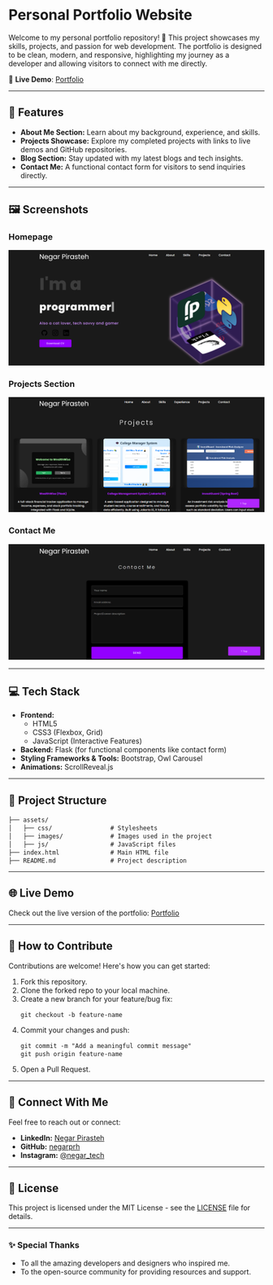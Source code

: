 # **Personal Portfolio Website**

Welcome to my personal portfolio repository! 🚀 This project showcases my skills, projects, and passion for web development. The portfolio is designed to be clean, modern, and responsive, highlighting my journey as a developer and allowing visitors to connect with me directly.

🔗 **Live Demo**: [Portfolio](https://negarprh.github.io/Portfolio/)

---

## **🌟 Features**
- **About Me Section:** Learn about my background, experience, and skills.
- **Projects Showcase:** Explore my completed projects with links to live demos and GitHub repositories.
- **Blog Section:** Stay updated with my latest blogs and tech insights.
- **Contact Me:** A functional contact form for visitors to send inquiries directly.

---

## **🖼️ Screenshots**
### Homepage
![Homepage](assets/images/screenshots/Homepage.png)

### Projects Section
![Projects Section](assets/images/screenshots/projects.png)

### Contact Me
![Contact Me](assets/images/screenshots/contact.png)

---

## **💻 Tech Stack**
- **Frontend:** 
  - HTML5
  - CSS3 (Flexbox, Grid)
  - JavaScript (Interactive Features)
- **Backend:** Flask (for functional components like contact form)
- **Styling Frameworks & Tools:** Bootstrap, Owl Carousel
- **Animations:** ScrollReveal.js

---

## **📂 Project Structure**
```
├── assets/
│   ├── css/                # Stylesheets
│   ├── images/             # Images used in the project
│   ├── js/                 # JavaScript files
├── index.html              # Main HTML file
├── README.md               # Project description
```

---

## **🌐 Live Demo**
Check out the live version of the portfolio: [Portfolio](https://negarprh.github.io/Portfolio/)

---

## **🤝 How to Contribute**
Contributions are welcome! Here's how you can get started:
1. Fork this repository.
2. Clone the forked repo to your local machine.
3. Create a new branch for your feature/bug fix:
   ```
   git checkout -b feature-name
   ```
4. Commit your changes and push:
   ```
   git commit -m "Add a meaningful commit message"
   git push origin feature-name
   ```
5. Open a Pull Request.

---

## **💌 Connect With Me**
Feel free to reach out or connect:
- **LinkedIn:** [Negar Pirasteh](https://www.linkedin.com/in/negar-pirasteh/)
- **GitHub:** [negarprh](https://github.com/negarprh)
- **Instagram:** [@negar_tech](https://www.instagram.com/negar_tech/)

---

## **📜 License**
This project is licensed under the MIT License - see the [LICENSE](LICENSE) file for details.

---

### **✨ Special Thanks**
- To all the amazing developers and designers who inspired me.
- To the open-source community for providing resources and support.
